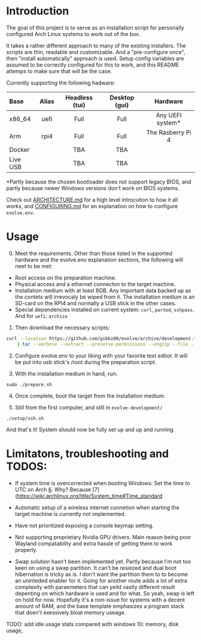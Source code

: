 # Introduction

The goal of this project is to serve as an installation script for personally configured Arch Linux systems to work out of the box. 

It takes a rather different approach to many of the existing installers. The scripts are thin, readable and customizable. And a "pre-configure once", then "install automatically" approach is used. Setup config variables are assumed to be correctly configured for this to work, and this README attemps to make sure that will be the case.

Currently supporting the following hadware:

| Base     | Alias | Headless (tui) | Desktop (gui) | Hardware                               |
| :---     | :---: | :---:          | :---:         | :---:                                  |          
| x86_64   | uefi  | Full           | Full          | Any UEFI system*                       | 
| Arm      | rpi4  | Full           | Full          | The Rasberry Pi 4                      | 
| Docker   |       | TBA            | TBA           |                                        |
| Live USB |       | TBA            | TBA           |                                        |

*Partly because the chosen bootloader does not support legacy BIOS, and partly because newer Windows versions don't work on BIOS systems.

Check out [ARCHITECTURE.md](ARCHITECTURE.md) for a high level introcution to how it all works, and [CONFIGURING.md](CONFIGURING.md) for an explanation on how to configure `evolve.env`.
 
# Usage

0. Meet the requirements. Other than those listed in the supported hardware and the evolve.env explanation sections, the following will neet to be met:
* Root access on the preparation machine.
* Physical access and a ethernet connecton to the target machine.
* Installation medium with at least 8GB. Any important data backed up as the contets will irrevocaly be wiped from it.
The installation medium is an SD-card on the RPI4 and normally a USB stick in the other cases.
* Special dependencies installed on current system:  `curl`, `parted`, `sshpass`. And for `uefi`: `archiso`

1. Then download the necessary scripts:

```bash
curl --location https://github.com/gibbz00/evolve/archive/development.tar.gz \
    | tar --verbose --extract --preserve-permissions --ungzip --file -
```

2. Configure evolve.env to your liking with your favorite text editor. It will be put into usb stick's /root during the preparation script.

3. With the installation medium in hand, run:

```
sudo ./prepare.sh
```

4. Once complete, boot the target from the installation medium.

5. Still from the first computer, and still in `evolve-development/`

```
./setup/ssh.sh
```

And that's it! System should now be fully set up and up and running.

# Limitatons, troubleshooting and TODOS:

* If system time is overcorrected when booting Windows:
Set the time to UTC on Arch [6](https://wiki.archlinux.org/title/System_time#UTC_in_Microsoft_Windows). Why? Because [7](https://wiki.archlinux.org/title/System_time#Time_standard

* Automatic setup of a wireless internet connetion when starting the target machine is currently not implemented.

* Have not prioritized exposing a console keymap setting.

* Not supporting proprietary Nvidia GPU drivers. Main reason being poor Wayland compatability and extra hassle of getting them to work properly.

* Swap solution hasn't been implemented yet. Partly because I'm not too keen on using a swap partition. It can't be resiezed and dual boot hibernation is tricky as is. I don't want the partition them to to become an uninteded enabler for it. Going for another route adds a lot of extra complexity with paraemeters that can yeild vastly different result depenting on which hardware is used and for what. So yeah, swap is left on hold for now.
Hopefully it's a non-issue for systems with a decent amount of RAM, and the base template emphasizes a program stack that doen't exessively bloat memory useage.

TODO: add idle usage stats compared with windows 10:
memory,
disk usage,
